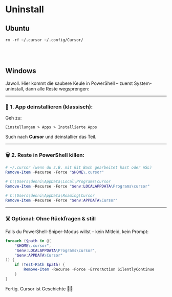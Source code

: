 # Uninstall

## Ubuntu
```shell
rm -rf ~/.cursor ~/.config/Cursor/
```

<br><br>

## Windows
Jawoll. Hier kommt die saubere Keule in PowerShell – zuerst System-uninstall, dann alle Reste wegsprengen:

---

### 🧹 **1. App deinstallieren (klassisch):**

Geh zu:

```shell
Einstellungen > Apps > Installierte Apps
```

Such nach **Cursor** und deinstallier das Teil.

---

### 🗑️ **2. Reste in PowerShell killen:**

```powershell
# ~/.cursor (wenn du z.B. mit Git Bash gearbeitet hast oder WSL)
Remove-Item -Recurse -Force "$HOME\.cursor"

# C:\Users\denni\AppData\Local\Programs\cursor
Remove-Item -Recurse -Force "$env:LOCALAPPDATA\Programs\cursor"

# C:\Users\denni\AppData\Roaming\Cursor
Remove-Item -Recurse -Force "$env:APPDATA\Cursor"
```

---

### ☠️ Optional: Ohne Rückfragen & still

Falls du PowerShell-Sniper-Modus willst – kein Mitleid, kein Prompt:

```powershell
foreach ($path in @(
    "$HOME\.cursor",
    "$env:LOCALAPPDATA\Programs\cursor",
    "$env:APPDATA\Cursor"
)) {
    if (Test-Path $path) {
        Remove-Item -Recurse -Force -ErrorAction SilentlyContinue
    }
}
```

Fertig. Cursor ist Geschichte 🧼🧯
